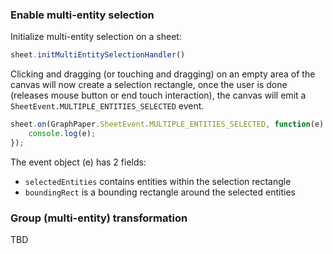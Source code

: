 
### Enable multi-entity selection
Initialize multi-entity selection on a sheet:

```javascript
sheet.initMultiEntitySelectionHandler()
```

Clicking and dragging (or touching and dragging) on an empty area of the canvas will now create a selection rectangle, once the user is done (releases mouse button or end touch interaction), the canvas will emit a `SheetEvent.MULTIPLE_ENTITIES_SELECTED` event.

```javascript
sheet.on(GraphPaper.SheetEvent.MULTIPLE_ENTITIES_SELECTED, function(e) {
    console.log(e);
});
```

The event object (e) has 2 fields:
- `selectedEntities` contains entities within the selection rectangle
- `boundingRect` is a bounding rectangle around the selected entities

### Group (multi-entity) transformation
TBD
